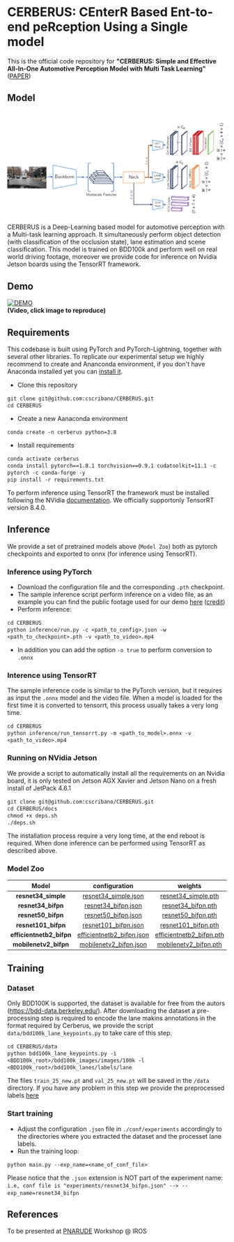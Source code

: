 # CERBERUS: CEnterR Based Ent-to-end peRception Using a Single model

This is the official code repository for **"CERBERUS: Simple and Effective All-In-One Automotive Perception
Model with Multi Task Learning"** ([PAPER](./docs/paper.pdf))

## Model

<p align="center">
 <img src="./docs/architecutre_github.png" width="800">
</p>

CERBERUS is a Deep-Learning based model for automotive perception with a Multi-task learning approach.
It simultaneously perform object detection (with classification of the occlusion state), lane estimation and scene classification.
This model is trained on BDD100k and perform well on real world driving footage, moreover we provide code for inference on Nvidia Jetson boards using the TensorRT framework.

## Demo
[![DEMO](https://img.youtube.com/vi/npSDJ8seJ7E/0.jpg)](https://www.youtube.com/watch?v=npSDJ8seJ7E)
<br>
**(Video, click image to reproduce)**

## Requirements

This codebase is built using PyTorch and PyTorch-Lightning,
together with several other libraries. To replicate our experimental
setup we highly recommend to create and Ananconda environment, if you don't have
Anaconda installed yet you can [install it](https://docs.anaconda.com/anaconda/install/).

* Clone this repository
```
git clone git@github.com:cscribano/CERBERUS.git
cd CERBERUS
```
* Create a new Aanaconda environment
```
conda create -n cerberus python=3.8
```
* Install requirements
```
conda activate cerberus
conda install pytorch==1.8.1 torchvision==0.9.1 cudatoolkit=11.1 -c pytorch -c conda-forge -y
pip install -r requirements.txt
```

To perform inference using TensorRT the framework must be installed following the NVidia [documentation](https://docs.nvidia.com/deeplearning/tensorrt/install-guide/index.html).
 We officially supportonly TensorRT version 8.4.0.

## Inference

We provide a set of pretrained models above (`Model Zoo`) both as pytorch checkpoints and exported to onnx (for inference
using TensorRT).

### Inference using PyTorch
* Download the configuration file and the corresponding `.pth` checkpoint.
* The sample inference script perform inference on a video file, as an example you can find the public footage used for our demo [here](https://drive.google.com/file/d/1zS3L01VHwtPS9WrmOUD5G2V_A4rK7fB-/view?usp=sharing) ([credit](https://www.youtube.com/watch?v=zEl-EUIJTOU))
* Perform inference:
```
cd CERBERUS
python inference/run.py -c <path_to_config>.json -w <path_to_checkpoint>.pth -v <path_to_video>.mp4
```

* In addition you can add the option `-o true` to perform conversion to `.onnx`

### Interence using TensorRT
The sample inference code is similar to the PyTorch version, but it requires as input the `.onnx` model and the video file.
When a model is loaded for the first time it is converted to tensorrt, this process usually takes a very long time.

```
cd CERBERUS
python inference/run_tensorrt.py -m <path_to_model>.onnx -v <path_to_video>.mp4
```

### Running on NVidia Jetson
We provide a script to automatically install all the requirements on an Nvidia board, it is only tested on Jetson AGX Xavier
and Jetson Nano on a fresh install of JetPack 4.6.1

```
git clone git@github.com:cscribano/CERBERUS.git
cd CERBERUS/docs
chmod +x deps.sh
./deps.sh
```

The installation process require a very long time, at the end reboot is required. When done inference can be performed using TensorRT as described above.

### Model Zoo
| **Model**            |       **configuration**       |         **weights**          |             **onnx**              |
|:--------------------:|:-----------------------------:|:----------------------------:|:---------------------------------:|
| **resnet34_simple**      |   [resnet34_simple.json](https://drive.google.com/file/d/1uZqNuCwI3OHAUNG450XZQD2pQT7YIpDr/view?usp=sharing)    |   [resnet34_simple.pth](https://drive.google.com/file/d/1v5pa3LdXgjjsAiMxMgitBiy6brObskht/view?usp=sharing)    |   [resnet34_simple_sim.onnx](https://drive.google.com/file/d/1MOBMinfU0PrT8hPjjc7gXG4HOHYGCP7K/view?usp=sharing)    |
| **resnet34_bifpn**       |    [resnet34_bifpn.json](https://drive.google.com/file/d/1Ixuj72Rj2zFasyB-mu7rQiNuA6Yv2ZGg/view?usp=sharing)    |    [resnet34_bifpn.pth](https://drive.google.com/file/d/16jXHf1kEhR3QaXkJxijDxKbGwhNkbUEe/view?usp=sharing)    |    [resnet34_bifpn_sim.onnx](https://drive.google.com/file/d/18xoh22M0wR5O5yu4mDyKcytQaqxhN4hP/view?usp=sharing)    |
| **resnet50_bifpn**       |    [resnet50_bifpn.json](https://drive.google.com/file/d/1eXv7JJGFqHXy3Am0G-xu2ulKm4iRmEz5/view?usp=sharing)    |    [resnet50_bifpn.pth](https://drive.google.com/file/d/1Sm33JXcWo9a0uiOoqv02yKss1SkEUOWT/view?usp=sharing)    |    [resnet50_bifpn_sim.onnx](https://drive.google.com/file/d/1ER6weOsLPgX-GdS53ikr0oI-al2g7Yv8/view?usp=sharing)    |
| **resnet101_bifpn**      |   [resnet101_bifpn.json](https://drive.google.com/file/d/1-5aEQMul1j-Wr8jrOB2CH8yhYysuuXe5/view?usp=sharing)    |   [resnet101_bifpn.pth](https://drive.google.com/file/d/1Fc2yXc04CB1vsZnZSy1WT6rxjOJPMLjc/view?usp=sharing)    |   [resnet101_bifpn_sim.onnx](https://drive.google.com/file/d/1hCdz6o0PvNf5IF0-27tVPrh9OJKLD0W7/view?usp=sharing)    |
| **efficientnetb2_bifpn** | [efficientnetb2_bifpn.json](https://drive.google.com/file/d/1_F6JBX5i6wxV_MmcyaWnt95dOg3WlYUo/view?usp=sharing) | [efficientnetb2_bifpn.pth](https://drive.google.com/file/d/16wJCSj7bSAt_iPdPytWtH6TOtL8_LQ0x/view?usp=sharing) | [efficientnetb2_bifpn_sim.onnx](https://drive.google.com/file/d/1AkLHe8-KtsZ6sD-qLYl4DLlhYqaT_gdA/view?usp=sharing) |
| **mobilenetv2_bifpn**    |  [mobilenetv2_bifpn.json](https://drive.google.com/file/d/1ikR9ia9k9zVMznfuRbGryecfrVfB_GXU/view?usp=sharing)   |  [mobilenetv2_bifpn.pth](https://drive.google.com/file/d/1WZ3vPPSAF23yGpMIA4DINaBE-6-v2ZH9/view?usp=sharing)   |  [mobilenetv2_bifpn_sim.onnx](https://drive.google.com/file/d/1YUYp-QqSzvJDJj5bbdrA4crZBn_xMpvf/view?usp=sharing)   |


## Training

### Dataset
Only BDD100K is supported, the dataset is available for free from the autors (https://bdd-data.berkeley.edu/).
After downloading the dataset a pre-processing step is required to encode the lane makins annotations in the format required by Cerberus,
we provide the script `data/bdd100k_lane_keypoints.py` to take care of this step.

```
cd CERBERUS/data
python bdd100k_lane_keypoints.py -i <BDD100k_root>/bdd100k_images/images/100k -l <BDD100k_root>/bdd100k_lanes/labels/lane
```

The files `train_25_new.pt` and `val_25_new.pt` will be saved in the `/data` directory. If you have any problem in this step we provide the preprocessed labels [here](https://drive.google.com/file/d/1Cz7GByXW57IiVzHNY5SyDW3LuRt_GuMp/view?usp=sharing)

### Start training
* Adjust the configuration `.json` file in `./conf/experiments` accordingly to the directories where you extracted the dataset and the processet lane labels.
* Run the training loop:
```
python main.py --exp_name=<name_of_conf_file>
```

Please notice that the `.json` extension is NOT part of the experiment name: 
```i.e, conf file is "experiments/resnet34_bifpn.json" --> --exp_name=resnet34_bifpn```


## References
To be presented at [PNARUDE](https://iros2022-pnarude.github.io/) Workshop @ IROS 
